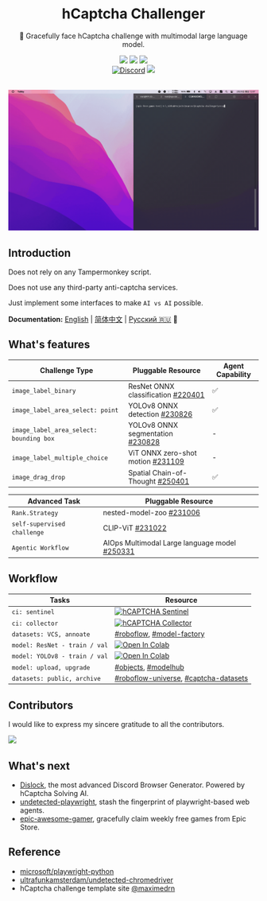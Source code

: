 <div align="center">
    <h1> hCaptcha Challenger</h1>
    <p>🚀 Gracefully face hCaptcha challenge with multimodal large language model.</p>
    <img src="https://img.shields.io/pypi/v/hcaptcha-challenger?style=flat-square&logo=python&logoColor=white">
    <img src="https://img.shields.io/pypi/dw/hcaptcha-challenger?style=flat-square&logo=aiqfome&label=downloads%40PyPI">
    <a href="https://github.com/QIN2DIM/hcaptcha-challenger/releases"><img src="https://img.shields.io/github/downloads/QIN2DIM/hcaptcha-challenger/model/total?style=flat-square&logo=github"></a>
	<br>
	<a href="https://discord.gg/m9ZRBTZvbr"><img alt="Discord" src="https://img.shields.io/discord/978108215499816980?style=social&logo=discord&label=echosec"></a>
 	<a href = "https://t.me/+Cn-KBOTCaWNmNGNh"><img src="https://img.shields.io/static/v1?style=social&logo=telegram&label=chat&message=studio" ></a>
	<br>
	<br>
</div>


![hcaptcha-challenger-demo](https://github.com/QIN2DIM/img_pool/blob/main/img/hcaptcha-challenger3.gif)

## Introduction

Does not rely on any Tampermonkey script.

Does not use any third-party anti-captcha services.

Just implement some interfaces to make `AI vs AI` possible.

**Documentation:** [English](./docs/README.md) | [简体中文](./docs/README_zh.md) | [Русский 🇷🇺](./docs/README_ru.md) 🙌

## What's features

| Challenge Type                          | Pluggable Resource                                           | Agent Capability |
| --------------------------------------- | ------------------------------------------------------------ | ---------------- |
| `image_label_binary`                    | ResNet  ONNX classification [#220401](https://github.com/QIN2DIM/hcaptcha-challenger/issues?q=label%3A%22%F0%9F%94%A5+challenge%22+) | ✅                |
| `image_label_area_select: point`        | YOLOv8 ONNX detection  [#230826](https://github.com/QIN2DIM/hcaptcha-challenger/issues/588) | ✅                |
| `image_label_area_select: bounding box` | YOLOv8 ONNX segmentation  [#230828](https://github.com/QIN2DIM/hcaptcha-challenger/issues/592) | -                |
| `image_label_multiple_choice`           | ViT ONNX zero-shot motion [#231109](https://github.com/QIN2DIM/hcaptcha-challenger/issues/917) | -                |
| `image_drag_drop`                       | Spatial Chain-of-Thought [#250401](https://github.com/QIN2DIM/hcaptcha-challenger/issues/995) | ✅                |

| Advanced Task               | Pluggable Resource                                           |
| --------------------------- | ------------------------------------------------------------ |
| `Rank.Strategy`             | nested-model-zoo [#231006](https://github.com/QIN2DIM/hcaptcha-challenger/issues/797) |
| `self-supervised challenge` | CLIP-ViT [#231022](https://github.com/QIN2DIM/hcaptcha-challenger/issues/858) |
| `Agentic Workflow`          | AIOps Multimodal Large language model [#250331](https://github.com/QIN2DIM/hcaptcha-challenger/pull/980) |

## Workflow

| Tasks                         | Resource                                                     |
| ----------------------------- | ------------------------------------------------------------ |
| `ci: sentinel`                | [![hCAPTCHA Sentinel](https://github.com/QIN2DIM/hcaptcha-challenger/actions/workflows/sentinel.yaml/badge.svg?branch=main)](https://github.com/QIN2DIM/hcaptcha-challenger/actions/workflows/sentinel.yaml) |
| `ci: collector`               | [![hCAPTCHA Collector](https://github.com/QIN2DIM/hcaptcha-challenger/actions/workflows/collector.yaml/badge.svg)](https://github.com/QIN2DIM/hcaptcha-challenger/actions/workflows/collector.yaml) |
| `datasets: VCS, annoate`      | [#roboflow](https://app.roboflow.com/), [#model-factory](https://github.com/beiyuouo/hcaptcha-model-factory) |
| `model: ResNet - train / val` | [![Open In Colab](https://colab.research.google.com/assets/colab-badge.svg)](https://colab.research.google.com/github/captcha-challenger/hcaptcha-model-factory/blob/main/automation/roboflow_resnet.ipynb) |
| `model: YOLOv8 - train / val` | [![Open In Colab](https://colab.research.google.com/assets/colab-badge.svg)](https://colab.research.google.com/github/QIN2DIM/hcaptcha-challenger/blob/main/automation/roboflow_yolov8.ipynb) |
| `model: upload, upgrade`      | [#objects](https://github.com/QIN2DIM/hcaptcha-challenger/tree/main/src), [#modelhub](https://github.com/QIN2DIM/hcaptcha-challenger/releases/tag/model) |
| `datasets: public, archive`   | [#roboflow-universe](https://universe.roboflow.com/qin2dim/), [#captcha-datasets](https://github.com/captcha-challenger/hcaptcha-whistleblower) |

## Contributors
I would like to express my sincere gratitude to all the contributors.

[![](https://opencollective.com/hcaptcha-challenger/contributors.svg?width=890&button=false)](https://github.com/QIN2DIM/hcaptcha-challenger/graphs/contributors)

## What's next

- [Dislock](https://github.com/Vinyzu/DiscordGenerator), the most advanced Discord Browser Generator. Powered by hCaptcha Solving AI.
- [undetected-playwright](https://github.com/QIN2DIM/undetected-playwright), stash the fingerprint of playwright-based web agents.
- [epic-awesome-gamer](https://github.com/QIN2DIM/epic-awesome-gamer), gracefully claim weekly free games from Epic Store.

## Reference

- [microsoft/playwright-python](https://github.com/microsoft/playwright-python)
- [ultrafunkamsterdam/undetected-chromedriver](https://github.com/ultrafunkamsterdam/undetected-chromedriver)
- hCaptcha challenge template site [@maximedrn](https://github.com/maximedrn/hcaptcha-solver-python-selenium)
